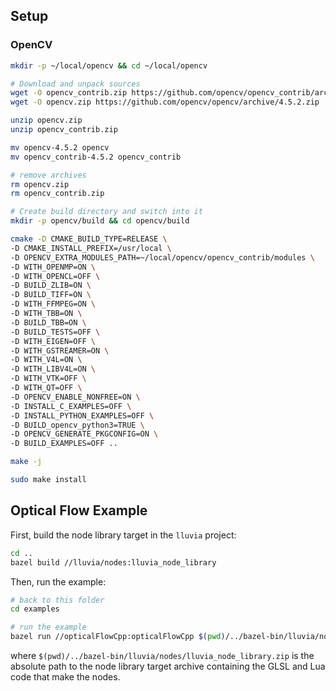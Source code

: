 ## Setup

### OpenCV

```bash
mkdir -p ~/local/opencv && cd ~/local/opencv

# Download and unpack sources
wget -O opencv_contrib.zip https://github.com/opencv/opencv_contrib/archive/4.5.2.zip
wget -O opencv.zip https://github.com/opencv/opencv/archive/4.5.2.zip

unzip opencv.zip
unzip opencv_contrib.zip

mv opencv-4.5.2 opencv
mv opencv_contrib-4.5.2 opencv_contrib

# remove archives
rm opencv.zip
rm opencv_contrib.zip

# Create build directory and switch into it
mkdir -p opencv/build && cd opencv/build

cmake -D CMAKE_BUILD_TYPE=RELEASE \
-D CMAKE_INSTALL_PREFIX=/usr/local \
-D OPENCV_EXTRA_MODULES_PATH=~/local/opencv/opencv_contrib/modules \
-D WITH_OPENMP=ON \
-D WITH_OPENCL=OFF \
-D BUILD_ZLIB=ON \
-D BUILD_TIFF=ON \
-D WITH_FFMPEG=ON \
-D WITH_TBB=ON \
-D BUILD_TBB=ON \
-D BUILD_TESTS=OFF \
-D WITH_EIGEN=OFF \
-D WITH_GSTREAMER=ON \
-D WITH_V4L=ON \
-D WITH_LIBV4L=ON \
-D WITH_VTK=OFF \
-D WITH_QT=OFF \
-D OPENCV_ENABLE_NONFREE=ON \
-D INSTALL_C_EXAMPLES=OFF \
-D INSTALL_PYTHON_EXAMPLES=OFF \
-D BUILD_opencv_python3=TRUE \
-D OPENCV_GENERATE_PKGCONFIG=ON \
-D BUILD_EXAMPLES=OFF ..

make -j

sudo make install
```

## Optical Flow Example

First, build the node library target in the `lluvia` project:

```bash
cd ..
bazel build //lluvia/nodes:lluvia_node_library
```

Then, run the example:

```bash
# back to this folder
cd examples

# run the example
bazel run //opticalFlowCpp:opticalFlowCpp $(pwd)/../bazel-bin/lluvia/nodes/lluvia_node_library.zip
```

where `$(pwd)/../bazel-bin/lluvia/nodes/lluvia_node_library.zip` is the absolute path to the node library target archive containing the GLSL and Lua code that make the nodes.
